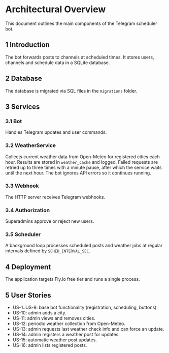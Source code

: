 # Architectural Overview

This document outlines the main components of the Telegram scheduler bot.

## 1 Introduction
The bot forwards posts to channels at scheduled times. It stores users, channels and schedule data in a SQLite database.

## 2 Database
The database is migrated via SQL files in the `migrations` folder.

## 3 Services
### 3.1 Bot
Handles Telegram updates and user commands.

### 3.2 WeatherService
Collects current weather data from Open-Meteo for registered cities each hour. Results are stored in `weather_cache` and logged. Failed requests are retried up to three times with a minute pause, after which the service waits until the next hour. The bot ignores API errors so it continues running.

### 3.3 Webhook
The HTTP server receives Telegram webhooks.

### 3.4 Authorization
Superadmins approve or reject new users.

### 3.5 Scheduler
A background loop processes scheduled posts and weather jobs at regular intervals defined by `SCHED_INTERVAL_SEC`.

## 4 Deployment
The application targets Fly.io free tier and runs a single process.

## 5 User Stories
- US-1..US-9: base bot functionality (registration, scheduling, buttons).
- US-10: admin adds a city.
- US-11: admin views and removes cities.
- US-12: periodic weather collection from Open-Meteo.
- US-13: admin requests last weather check info and can force an update.
- US-14: admin registers a weather post for updates.
- US-15: automatic weather post updates.
- US-16: admin lists registered posts.
